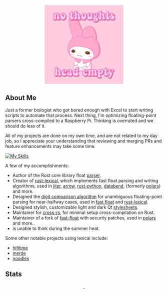 <div align="center">
  <img src="https://github.com/AlexHuszagh/AlexHuszagh/raw/main/HeadEmpty.jpg" alt="no thoughts. only head empty." width="50%" height=50%">
</div>

## About Me

Just a former biologist who got bored enough with Excel to start writing scripts to automate that process. Next thing, I'm optimizing floating-point parsers cross-compiled to a Raspberry Pi. Thinking is overrated and we should do less of it.

All of my projects are done on my own time, and are not related to my day job, so I appreciate your understanding that reviewing and merging PRs and feature enhancements may take some time. 

[![My Skills](https://skillicons.dev/icons?i=rust,python,cpp,docker,nodejs,qt,dotnet,cmake,selenium,mongodb,vue,html,css,linux,bash)](https://skillicons.dev)

A few of my accomplishments:
- Author of the Rust core library float [parser][rust-lang-pr].
- Creator of [rust-lexical], which implements fast float parsing and writing algorithms, used in [jiter], [arrow], [rust-python], [databend], (formerly [polars]) and more.
- Designed the [digit comparison algorithm][digit-comparison] for unambiguous floating-point parsing for near-halfway cases, used in [fast float][fast-float] and [rust-lexical].
- Designed stylish, customizable light and dark Qt [stylesheets][breeze-stylesheets].
- Maintainer for [cross-rs], for minimal setup cross-compilation on Rust.
- Maintainer of a fork of [fast-float] with security patches, used in [polars] and more..
- is unable to think during the summer heat.

Some other notable projects using lexical include:
- [hifitime]
- [merde]
- [noodles]

[rust-lang-pr]: https://github.com/rust-lang/rust/pull/86761
[rust-lexical]: https://github.com/Alexhuszagh/rust-lexical
[digit-comparison]: https://github.com/fastfloat/fast_float/blob/main/include/fast_float/digit_comparison.h
[fast-float]: https://github.com/fastfloat/fast_float
[breeze-stylesheets]: https://github.com/Alexhuszagh/BreezeStyleSheets
[cross-rs]: https://github.com/cross-rs/cross
[jiter]: https://github.com/pydantic/jiter
[polars]: https://github.com/pola-rs/polars
[xcross]: https://github.com/Alexhuszagh/xcross
[arrow]: https://github.com/apache/arrow-rs
[hifitime]: https://github.com/nyx-space/hifitime
[rust-python]: https://github.com/RustPython/Parser
[merde]: https://github.com/bearcove/merde
[noodles]: https://github.com/zaeleus/noodles
[databend]: https://github.com/databendlabs/bendsql

## Stats

<p align="center">
    <a href="https://github.com/AlexHuszagh" style="width: 100%">
        <img src="https://github-readme-stats.vercel.app/api?username=AlexHuszagh&show_icons=true&theme=radical" alt="" height="160px"/>
        <img src="https://github-readme-stats.vercel.app/api/top-langs/?username=AlexHuszagh&layout=compact&theme=radical&langs_count=6" alt="" height="160px"/>
    </a>
</p>
